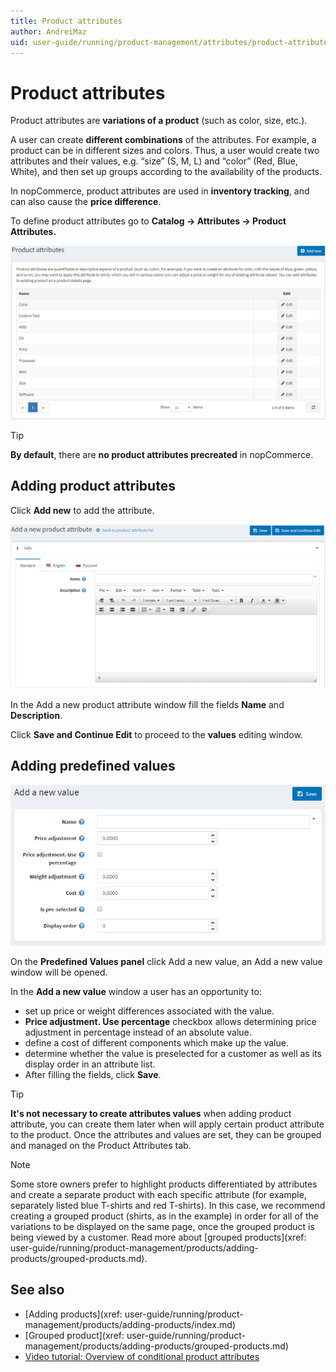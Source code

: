 ```yaml
---
title: Product attributes
author: AndreiMaz
uid: user-guide/running/product-management/attributes/product-attributes
---
```

# Product attributes

Product attributes are **variations of a product** (such as color, size, etc.).

A user can create **different combinations** of the attributes. For example, a product can be in different sizes and colors. Thus, a user would create two attributes and their values, e.g. “size” (S, M, L) and “color” (Red, Blue, White), and then set up groups according to the availability of the products.

In nopCommerce, product attributes are used in **inventory tracking**, and can also cause the **price difference**.

To define product attributes go to **Catalog → Attributes → Product Attributes.**

![product_attributes](_static/product-attributes/product_attributes.png)

> [!TIP]
> **By default**, there are **no product attributes precreated** in nopCommerce.

## Adding product attributes

Click **Add new** to add the attribute.

![add_a_new_product_attribute](_static/product-attributes/add_a_new_product_attribute.png)

In the Add a new product attribute window fill the fields **Name** and **Description**.

Click **Save and Continue Edit** to proceed to the **values** editing window.

## Adding predefined values

![add_a_new_value](_static/product-attributes/add_a_new_value.png)

On the **Predefined Values panel** click Add a new value, an Add a new value window will be opened.

In the **Add a new value** window a user has an opportunity to:

- set up price or weight differences associated with the value.
- **Price adjustment. Use percentage** checkbox allows determining price adjustment in percentage instead of an absolute value.
- define a cost of different components which make up the value.
- determine whether the value is preselected for a customer as well as its display order in an attribute list.
- After filling the fields, click **Save**.

> [!TIP]
> **It's not necessary to create attributes values** when adding product attribute, you can create them later when will apply certain product attribute to the product.
Once the attributes and values are set, they can be grouped and managed on the Product Attributes tab.

> [!NOTE]
> Some store owners prefer to highlight products differentiated by attributes and create a separate product with each specific attribute (for example, separately listed blue T-shirts and red T-shirts). In this case, we recommend creating a grouped product (shirts, as in the example) in order for all of the variations to be displayed on the same page, once the grouped product is being viewed by a customer. Read more about [grouped products](xref: user-guide/running/product-management/products/adding-products/grouped-products.md).

## See also

- [Adding products](xref: user-guide/running/product-management/products/adding-products/index.md)
- [Grouped product](xref: user-guide/running/product-management/products/adding-products/grouped-products.md)
- [Video tutorial: Overview of conditional product attributes](https://www.youtube.com/watch?v=eIdHVcEdos8&t=55s)
